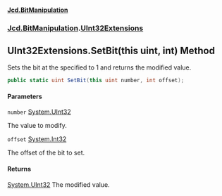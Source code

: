 #### [Jcd.BitManipulation](index.md 'index')

### [Jcd.BitManipulation](Jcd.BitManipulation.md 'Jcd.BitManipulation').[UInt32Extensions](Jcd.BitManipulation.UInt32Extensions.md 'Jcd.BitManipulation.UInt32Extensions')

## UInt32Extensions.SetBit(this uint, int) Method

Sets the bit at the specified to 1 and returns the modified value.

```csharp
public static uint SetBit(this uint number, int offset);
```

#### Parameters

<a name='Jcd.BitManipulation.UInt32Extensions.SetBit(thisuint,int).number'></a>

`number` [System.UInt32](https://docs.microsoft.com/en-us/dotnet/api/System.UInt32 'System.UInt32')

The value to modify.

<a name='Jcd.BitManipulation.UInt32Extensions.SetBit(thisuint,int).offset'></a>

`offset` [System.Int32](https://docs.microsoft.com/en-us/dotnet/api/System.Int32 'System.Int32')

The offset of the bit to set.

#### Returns

[System.UInt32](https://docs.microsoft.com/en-us/dotnet/api/System.UInt32 'System.UInt32')
The modified value.